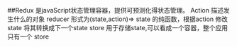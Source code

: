 ##Redux 是javaScript状态管理容器，提供可预测化得状态管理。
Action 描述发生什么的对象
reducer 形式为(state,action)=> state 的纯函数，根据action 修改state 将其转换成下一个state
store 用于存储state,可以看成一个容器，整个应用只有一个 store